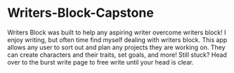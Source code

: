 # Writers-Block-Capstone

Writers Block was built to help any aspiring writer overcome writers block! I enjoy writing, but often time find myself dealing with writers block. This app allows any user to sort out and plan any projects they are working on. They can create characters and their traits, set goals, and more! Still stuck? Head over to the burst write page to free write until your head is clear.
